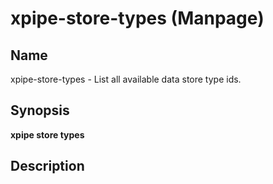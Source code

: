 # xpipe-store-types (Manpage)

<h2 id="_name">Name</h2>
<div class="sectionbody">
<p>xpipe-store-types - List all available data store type ids.</p>
</div>
<div class="sect1">
<h2 id="_synopsis">Synopsis</h2>
<div class="sectionbody">
<div class="paragraph">
<p><strong>xpipe store types</strong></p>
</div>
</div>
</div>
<div class="sect1">
<h2 id="_description">Description</h2>
<div class="sectionbody">

</div>
</div>
